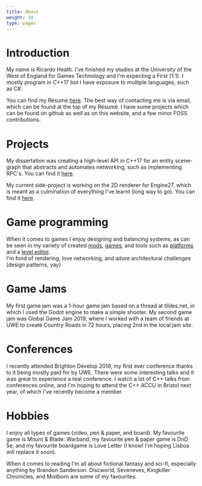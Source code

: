 ```yaml
---
title: About
weight: 10
type: pages
---
```


# Introduction
My name is Ricardo Heath. I've finished my studies at the University of the West of England for Games Technology and I'm expecting a First (1:1). I mostly program in C++17 but I have exposure to multiple languages, such as C#.

You can find my Résumé [here](
https://drive.google.com/open?id=1ivFccs5jylJk1owtL1JpQ6qnXj-RWwnh). The best way of contacting me is via email, which can be found at the top of my Résumé. I have some projects which can be found on github as well as on this website, and a few minor FOSS contributions.

# Projects

My dissertation was creating a high-level API in C++17 for an entity scene-graph that abstracts and automates networking, such as implementing RPC's. You can find it [here](../projects/enkinet/).

My current side-project is working on the 2D renderer for Engine27, which is meant as a culmination of everything I've learnt (long way to go). You can find it [here](../projects/engine27/).

# Game programming
When it comes to games I enjoy designing and balancing systems, as can be seen in my variety of created [mods](../mods/), [games](../games/), and tools such as [platforms](../projects/platform-system/) and a [level editor](../projects/level-editor/).
</br>
I'm fond of rendering, love networking, and adore architectural challenges (design patterns, yay)

# Game Jams

My first game jam was a 1-hour game jam based on a thread at tildes.net, in which I used the Godot engine to make a simple shooter. My second game jam was Global Game Jam 2019, where I worked with a team of friends at UWE to create Country Roads in 72 hours, placing 2nd in the local jam site.

# Conferences

I recently attended Brighton Develop 2019, my first ever conference thanks to it being mostly paid for by UWE. There were some interesting talks and it was great to experience a real conference.
I watch a lot of C++ talks from conferences online, and I'm hoping to attend the C++ ACCU in Bristol next year, of which I've recently become a member.

# Hobbies
I enjoy all types of games (video, pen & paper, and board). My favourite game is Mount & Blade: Warband, my favourite pen & paper game is DnD 5e, and my favourite boardgame is Love Letter (I know! I'm hoping Lisboa will replace it soon).

When it comes to reading I'm all about fictional fantasy and sci-fi, especially anything by Brandon Sanderson. Discworld, Seveneves, Kingkiller Chronicles, and Mistborn are some of my favourites.



